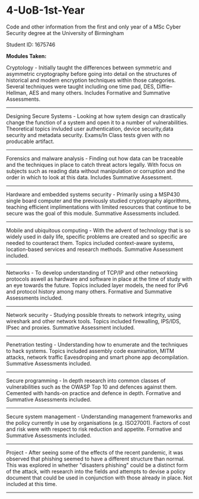 # 4-UoB-1st-Year
Code and other information from the first and only year of a MSc Cyber Security degree at the University of Birmingham

Student ID: 1675746

**Modules Taken:**

Cryptology - Initially taught the differences between symmetric and asymmetric cryptography before going into detail on the structures of historical and modern encryption techniques within those categories. Several techniques were taught including one time pad, DES, Diffie–Hellman, AES and many others.
Includes Formative and Summative Assessments.

---
Designing Secure Systems - Looking at how sytem design can drastically change the function of a system and open it to a number of vulnerabilities. Theoretical topics invluded user authentication, device security,data security and metadata security.
Exams/In Class tests given with no producable artifact.
 
---
Forensics and malware analysis - Finding out how data can be traceable and the techniques in place to catch threat actors legally. With focus on subjects such as reading data without manipulation or corruption and the order in which to look at this data.
Includes Summative Assessment. 


---
Hardware and embedded systems security - Primarily using a MSP430 single board computer and the previously studied cryptography algorithms, teaching efficient implimentations with limited resources that continue to be secure was the goal of this module.
Summative Assessments included.

---
Mobile and ubiquitous computing - With the advent of technology that is so widely used in daily life, specific problems are created and so specific are needed to counteract them. Topics included context-aware systems, location-based services and research methods.
Summative Assessment included.

---
Networks - To develop understanding of TCP/IP and other networking protocols aswell as hardware and software in place at the time of study with an eye towards the future. Topics included layer models, the need for IPv6 and protocol history among many others.
Formative and Summative Assessments included.

---
Network security - Studying possible threats to network integrity, using wireshark and other network tools. Topics included firewalling, IPS/IDS, IPsec and proxies.
Summative Assessment included.

---
Penetration testing - Understanding how to enumerate and the techniques to hack systems. Topics included assembly code examination, MITM attacks, network traffic Eavesdroping and smart phone app decompilation.
Summative Assessments included.

---
Secure programming - In depth research into common classes of vulnerabilities such as the OWASP Top 10 and defences against them. Cemented with hands-on practice and defence in depth.
Formative and Summative Assessments included.

---
Secure system management - Understanding management frameworks and the policy currently in use by organisations (e.g. ISO27001). Factors of cost and risk were with respect to risk reduction and appetite.
Formative and Summative Assessments included.

---
Project - After seeing some of the effects of the recent pandemic, it was observed that phishing seemed to have a different structure than normal. This was explored in whether "disasters phishing" could be a distinct form of the attack, with research into the fields and attempts to devise a policy document that could be used in conjunction with those already in place.
Not included at this time.

---